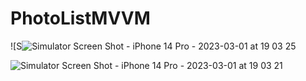 # PhotoListMVVM


![S![Simulator Screen Shot - iPhone 14 Pro - 2023-03-01 at 19 03 25](https://user-images.githubusercontent.com/12200038/222212059-b5c25c7a-d635-4a44-aca3-b8d840f434a8.png)

![Simulator Screen Shot - iPhone 14 Pro - 2023-03-01 at 19 03 21](https://user-images.githubusercontent.com/12200038/222212074-82ed336e-4134-4374-8cb9-2fd8bb1bacf4.png)

